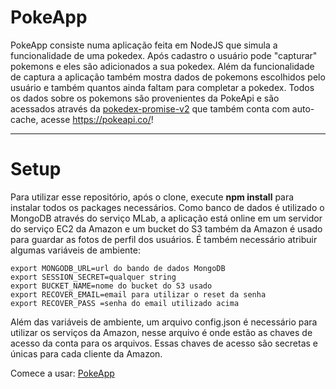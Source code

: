 # PokeApp

PokeApp consiste numa aplicação feita em NodeJS que simula a funcionalidade de uma pokedex. Após cadastro o usuário pode "capturar" pokemons e eles são adicionados a sua pokedex. Além da funcionalidade de captura a aplicação também mostra dados de pokemons escolhidos pelo usuário e também quantos ainda faltam para completar a pokedex. Todos os dados sobre os pokemons são provenientes da PokeApi e são acessados através da [pokedex-promise-v2](https://github.com/PokeAPI/pokedex-promise-v2) que também conta com auto-cache, acesse https://pokeapi.co/!

---
# Setup
Para utilizar esse repositório, após o clone, execute **npm install** para instalar todos os packages necessários. Como banco de dados é utilizado o MongoDB através do serviço MLab, a aplicação está online em um servidor do serviço EC2 da Amazon e um bucket do S3 também da Amazon é usado para guardar as fotos de perfil dos usuários. É também necessário atribuir algumas variáveis de ambiente:
```
export MONGODB_URL=url do bando de dados MongoDB
export SESSION_SECRET=qualquer string
export BUCKET_NAME=nome do bucket do S3 usado
export RECOVER_EMAIL=email para utilizar o reset da senha
export RECOVER_PASS =senha do email utilizado acima
```
Além das variáveis de ambiente, um arquivo config.json é necessário para utilizar os serviços da Amazon, nesse arquivo é onde estão as chaves de acesso da conta para os arquivos. Essas chaves de acesso são secretas e únicas para cada cliente da Amazon.

Comece a usar: [PokeApp](http://ec2-52-55-86-96.compute-1.amazonaws.com)
